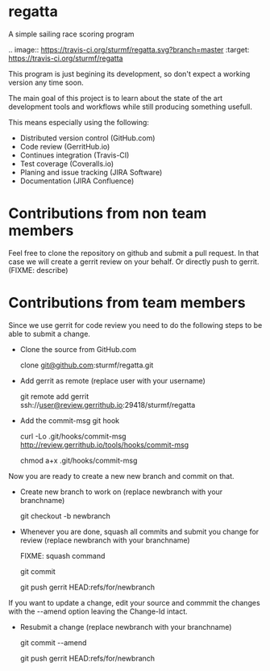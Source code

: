regatta
=======

A simple sailing race scoring program

.. image:: https://travis-ci.org/sturmf/regatta.svg?branch=master
    :target: https://travis-ci.org/sturmf/regatta

This program is just begining its development, so don't expect a working version any time soon.

The main goal of this project is to learn about the state of the art development tools and workflows while still producing something usefull.

This means especially using the following:

* Distributed version control (GitHub.com)
* Code review (GerritHub.io)
* Continues integration (Travis-CI)
* Test coverage (Coveralls.io)
* Planing and issue tracking (JIRA Software)
* Documentation (JIRA Confluence)


# Contributions from non team members

Feel free to clone the repository on github and submit a pull request. In that case we will create a gerrit review on your behalf. 
Or directly push to gerrit. (FIXME: describe)


# Contributions from team members

Since we use gerrit for code review you need to do the following steps to be able to submit a change.

- Clone the source from GitHub.com

  clone git@github.com:sturmf/regatta.git

- Add gerrit as remote (replace user with your username)

  git remote add gerrit ssh://user@review.gerrithub.io:29418/sturmf/regatta

- Add the commit-msg git hook

  curl -Lo .git/hooks/commit-msg http://review.gerrithub.io/tools/hooks/commit-msg
  
  chmod a+x .git/hooks/commit-msg

Now you are ready to create a new new branch and commit on that.

- Create new branch to work on (replace newbranch with your branchname)

  git checkout -b newbranch

- Whenever you are done, squash all commits and submit you change for review
(replace newbranch with your branchname)

  FIXME: squash command
  
  git commit
  
  git push gerrit HEAD:refs/for/newbranch

If you want to update a change, edit your source and commmit the changes with the --amend option leaving the Change-Id intact.

- Resubmit a change (replace newbranch with your branchname)

  git commit --amend
  
  git push gerrit HEAD:refs/for/newbranch


